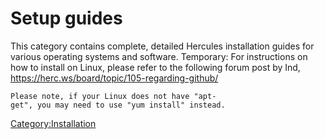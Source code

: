 # Setup guides

This category contains complete, detailed Hercules installation guides for various operating systems and software.
Temporary: For instructions on how to install on Linux, please refer to the following forum post by Ind,
<https://herc.ws/board/topic/105-regarding-github/>

`Please note, if your Linux does not have "apt-get", you may need to use "yum install" instead.`

[Category:Installation](Category:Installation "wikilink")
